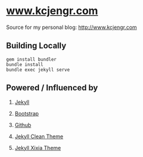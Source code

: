www.kcjengr.com
===============

Source for my personal blog: http://www.kcjengr.com

Building Locally
----------------

`gem install bundler`  
`bundle install`  
`bundle exec jekyll serve`  


Powered / Influenced by
-----------------------

1. [Jekyll][jekyll-url]

2. [Bootstrap][bootstrap-url]

3. [Github][github-url]

4. [Jekyll Clean Theme][Jekyll-Clean-Theme-url]

5. [Jekyll Xixia Theme][Jekyll-Xixia-Theme-url]

[jekyll-url]: http://jekyllrb.com/
[bootstrap-url]: http://getbootstrap.com/
[github-url]: https://github.com/
[Jekyll-Clean-Theme-url]: https://github.com/scotte/jekyll-clean
[Jekyll-Xixia-Theme-url]: http://zxixia.github.io/jekyll-xixia/
